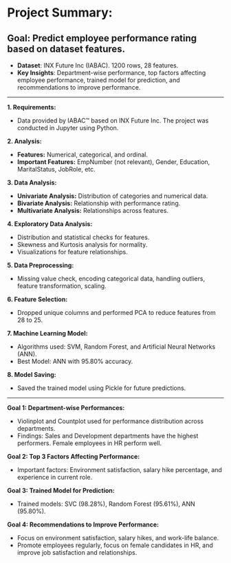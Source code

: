 
# **Project Summary:**
## Goal: Predict employee performance rating based on dataset features.
- **Dataset**: INX Future Inc (IABAC). 1200 rows, 28 features.
- **Key Insights**: Department-wise performance, top factors affecting employee performance, trained model for prediction, and recommendations to improve performance.

---

**1. Requirements:**
- Data provided by IABAC™ based on INX Future Inc. The project was conducted in Jupyter using Python.

**2. Analysis:**
- **Features:** Numerical, categorical, and ordinal.
- **Important Features:** EmpNumber (not relevant), Gender, Education, MaritalStatus, JobRole, etc.

**3. Data Analysis:**
- **Univariate Analysis:** Distribution of categories and numerical data.
- **Bivariate Analysis:** Relationship with performance rating.
- **Multivariate Analysis:** Relationships across features.

**4. Exploratory Data Analysis:**
- Distribution and statistical checks for features.
- Skewness and Kurtosis analysis for normality.
- Visualizations for feature relationships.

**5. Data Preprocessing:**
- Missing value check, encoding categorical data, handling outliers, feature transformation, scaling.

**6. Feature Selection:**
- Dropped unique columns and performed PCA to reduce features from 28 to 25.

**7. Machine Learning Model:**
- Algorithms used: SVM, Random Forest, and Artificial Neural Networks (ANN).
- Best Model: ANN with 95.80% accuracy.

**8. Model Saving:**
- Saved the trained model using Pickle for future predictions.

---

**Goal 1: Department-wise Performances:**
- Violinplot and Countplot used for performance distribution across departments.
- Findings: Sales and Development departments have the highest performers. Female employees in HR perform well.

**Goal 2: Top 3 Factors Affecting Performance:**
- Important factors: Environment satisfaction, salary hike percentage, and experience in current role.

**Goal 3: Trained Model for Prediction:**
- Trained models: SVC (98.28%), Random Forest (95.61%), ANN (95.80%).

**Goal 4: Recommendations to Improve Performance:**
- Focus on environment satisfaction, salary hikes, and work-life balance.
- Promote employees regularly, focus on female candidates in HR, and improve job satisfaction and relationships.

